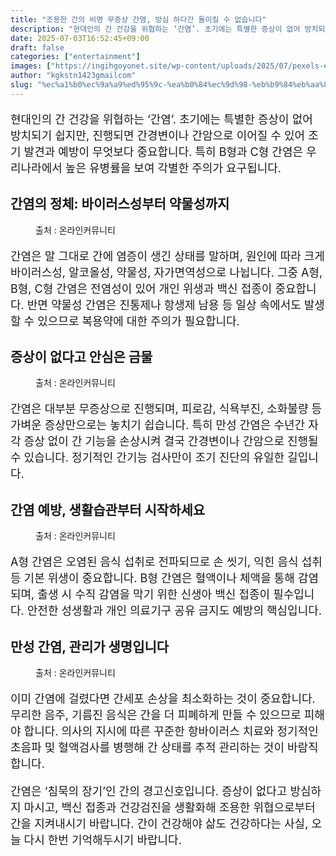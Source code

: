```yaml
---
title: "조용한 간의 비명 무증상 간염, 방심 하다간 돌이킬 수 없습니다"
description: "현대인의 간 건강을 위협하는 ‘간염’. 초기에는 특별한 증상이 없어 방치되기 쉽지만, 진행되면 간경변이나 간암으로 이어질 수 있어 조기 발견과 예방이 무엇보다 중요합니다. 특히 B형과 C형 간염은 우리나라에서 높은 유병률을 보여 각별한 주의가 요구됩니다."
date: 2025-07-03T16:52:45+09:00
draft: false
categories: ["entertainment"]
images: ["https://ingihgoyonet.site/wp-content/uploads/2025/07/pexels-edward-jenner-4031871-1024x683.jpg", "https://ingihgoyonet.site/wp-content/uploads/2025/07/pexels-ketut-subiyanto-4126694-1-1024x683.jpg", "https://ingihgoyonet.site/wp-content/uploads/2025/07/pexels-googledeepmind-25626515-1024x576.jpg", "https://ingihgoyonet.site/wp-content/uploads/2025/07/pexels-isabella-mendes-107313-1304475-1024x678.jpg"]
author: "kgkstn1423gmailcom"
slug: "%ec%a1%b0%ec%9a%a9%ed%95%9c-%ea%b0%84%ec%9d%98-%eb%b9%84%eb%aa%85-%eb%ac%b4%ec%a6%9d%ec%83%81-%ea%b0%84%ec%97%bc-%eb%b0%a9%ec%8b%ac-%ed%95%98%eb%8b%a4%ea%b0%84-%eb%8f%8c%ec%9d%b4%ed%82%ac-%ec%88%98"
---
```


<p style="font-size:18px">현대인의 간 건강을 위협하는 ‘간염’. 초기에는 특별한 증상이 없어 방치되기 쉽지만, 진행되면 간경변이나 간암으로 이어질 수 있어 조기 발견과 예방이 무엇보다 중요합니다. 특히 B형과 C형 간염은 우리나라에서 높은 유병률을 보여 각별한 주의가 요구됩니다.</p> <h2 >간염의 정체: 바이러스성부터 약물성까지</h2> <figure ><img src="https://ingihgoyonet.site/wp-content/uploads/2025/07/pexels-edward-jenner-4031871-1024x683.jpg" alt="" style="aspect-ratio:16/9;object-fit:cover"/><figcaption >출처 : 온라인커뮤니티</figcaption></figure> <p style="font-size:18px">간염은 말 그대로 간에 염증이 생긴 상태를 말하며, 원인에 따라 크게 바이러스성, 알코올성, 약물성, 자가면역성으로 나뉩니다. 그중 A형, B형, C형 간염은 전염성이 있어 개인 위생과 백신 접종이 중요합니다. 반면 약물성 간염은 진통제나 항생제 남용 등 일상 속에서도 발생할 수 있으므로 복용약에 대한 주의가 필요합니다.</p> <h2 >증상이 없다고 안심은 금물</h2> <figure ><img src="https://ingihgoyonet.site/wp-content/uploads/2025/07/pexels-ketut-subiyanto-4126694-1-1024x683.jpg" alt="" style="aspect-ratio:16/9;object-fit:cover"/><figcaption >출처 : 온라인커뮤니티</figcaption></figure> <p style="font-size:18px">간염은 대부분 무증상으로 진행되며, 피로감, 식욕부진, 소화불량 등 가벼운 증상만으로는 놓치기 쉽습니다. 특히 만성 간염은 수년간 자각 증상 없이 간 기능을 손상시켜 결국 간경변이나 간암으로 진행될 수 있습니다. 정기적인 간기능 검사만이 조기 진단의 유일한 길입니다.</p> <h2 >간염 예방, 생활습관부터 시작하세요</h2> <figure ><img src="https://ingihgoyonet.site/wp-content/uploads/2025/07/pexels-googledeepmind-25626515-1024x576.jpg" alt="" style="aspect-ratio:16/9;object-fit:cover"/><figcaption >출처 : 온라인커뮤니티</figcaption></figure> <p style="font-size:18px">A형 간염은 오염된 음식 섭취로 전파되므로 손 씻기, 익힌 음식 섭취 등 기본 위생이 중요합니다. B형 간염은 혈액이나 체액을 통해 감염되며, 출생 시 수직 감염을 막기 위한 신생아 백신 접종이 필수입니다. 안전한 성생활과 개인 의료기구 공유 금지도 예방의 핵심입니다.</p> <h2 >만성 간염, 관리가 생명입니다</h2> <figure ><img src="https://ingihgoyonet.site/wp-content/uploads/2025/07/pexels-isabella-mendes-107313-1304475-1024x678.jpg" alt="" style="aspect-ratio:16/9;object-fit:cover"/><figcaption >출처 : 온라인커뮤니티</figcaption></figure> <p style="font-size:18px">이미 간염에 걸렸다면 간세포 손상을 최소화하는 것이 중요합니다. 무리한 음주, 기름진 음식은 간을 더 피폐하게 만들 수 있으므로 피해야 합니다. 의사의 지시에 따른 꾸준한 항바이러스 치료와 정기적인 초음파 및 혈액검사를 병행해 간 상태를 추적 관리하는 것이 바람직합니다.</p> <p style="font-size:18px">간염은 ‘침묵의 장기’인 간의 경고신호입니다. 증상이 없다고 방심하지 마시고, 백신 접종과 건강검진을 생활화해 조용한 위협으로부터 간을 지켜내시기 바랍니다. 간이 건강해야 삶도 건강하다는 사실, 오늘 다시 한번 기억해두시기 바랍니다.</p>
